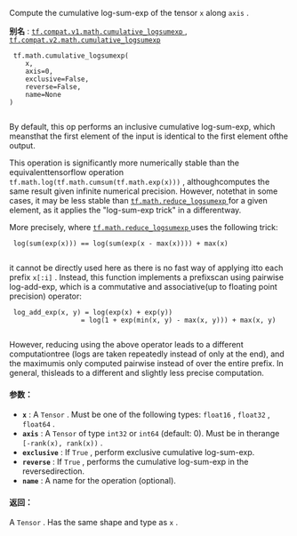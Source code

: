 Compute the cumulative log-sum-exp of the tensor  `x`  along  `axis` .

**别名** : [ `tf.compat.v1.math.cumulative_logsumexp` ](/api_docs/python/tf/math/cumulative_logsumexp), [ `tf.compat.v2.math.cumulative_logsumexp` ](/api_docs/python/tf/math/cumulative_logsumexp)

```
 tf.math.cumulative_logsumexp(
    x,
    axis=0,
    exclusive=False,
    reverse=False,
    name=None
)
 
```

By default, this op performs an inclusive cumulative log-sum-exp, which meansthat the first element of the input is identical to the first element ofthe output.

This operation is significantly more numerically stable than the equivalenttensorflow operation  `tf.math.log(tf.math.cumsum(tf.math.exp(x)))` , althoughcomputes the same result given infinite numerical precision. However, notethat in some cases, it may be less stable than [ `tf.math.reduce_logsumexp` ](https://tensorflow.google.cn/api_docs/python/tf/math/reduce_logsumexp)for a given element, as it applies the "log-sum-exp trick" in a differentway.

More precisely, where [ `tf.math.reduce_logsumexp` ](https://tensorflow.google.cn/api_docs/python/tf/math/reduce_logsumexp) uses the following trick:

```
 log(sum(exp(x))) == log(sum(exp(x - max(x)))) + max(x)
 
```

it cannot be directly used here as there is no fast way of applying itto each prefix  `x[:i]` . Instead, this function implements a prefixscan using pairwise log-add-exp, which is a commutative and associative(up to floating point precision) operator:

```
 log_add_exp(x, y) = log(exp(x) + exp(y))
                  = log(1 + exp(min(x, y) - max(x, y))) + max(x, y)
 
```

However, reducing using the above operator leads to a different computationtree (logs are taken repeatedly instead of only at the end), and the maximumis only computed pairwise instead of over the entire prefix. In general, thisleads to a different and slightly less precise computation.

#### 参数：
- **`x`** : A  `Tensor` . Must be one of the following types:  `float16` ,  `float32` , `float64` .
- **`axis`** : A  `Tensor`  of type  `int32`  or  `int64`  (default: 0). Must be in therange  `[-rank(x), rank(x))` .
- **`exclusive`** : If  `True` , perform exclusive cumulative log-sum-exp.
- **`reverse`** : If  `True` , performs the cumulative log-sum-exp in the reversedirection.
- **`name`** : A name for the operation (optional).


#### 返回：
A  `Tensor` . Has the same shape and type as  `x` .


